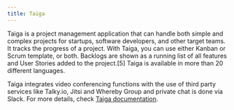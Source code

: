 ```yaml
---
title: Taiga
---
```


Taiga is a project management application that can handle both simple and complex projects for startups, software developers, and other target teams. It tracks the progress of a project. With Taiga, you can use either Kanban or Scrum template, or both. Backlogs are shown as a running list of all features and User Stories added to the project.[5] Taiga is available in more than 20 different languages.

Taiga integrates video conferencing functions with the use of third party services like Talky.io, Jitsi and Whereby Group and private chat is done via Slack. For more details, check [Taiga documentation](https://manual.grid.tf/dashboard/solutions/taiga.html).
